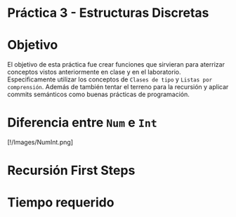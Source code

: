 # Práctica 3 - Estructuras Discretas

# Objetivo
El objetivo de esta práctica fue crear funciones que sirvieran para aterrizar conceptos vistos anteriormente en clase y en el laboratorio. 
Especificamente utilizar los conceptos de `Clases de tipo` y `Listas por comprensión`.
Además de también tentar el terreno para la recursión y aplicar commits semánticos como buenas prácticas de programación.

# Diferencia entre `Num` e `Int`

[!/Images/NumInt.png]

# Recursión First Steps

# Tiempo requerido
